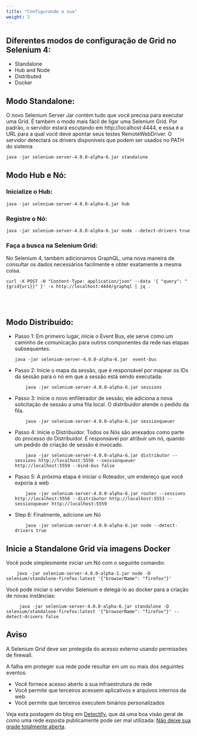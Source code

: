 ```yaml
---
title: "Configurando a sua"
weight: 2
---
```


## Diferentes modos de configuração de Grid no Selenium 4:
* Standalone
* Hub and Node
* Distributed
* Docker

## Modo Standalone:
O novo Selenium Server Jar contém tudo que você precisa para executar uma Grid. É também o modo mais fácil de ligar uma Selenium Grid. Por padrão, o servidor estará escutando em http://localhost:4444, e essa é a URL para a qual você deve apontar seus testes RemoteWebDriver. O servidor detectará os drivers disponíveis que podem ser usados no PATH do sistema

```shell
java -jar selenium-server-4.0.0-alpha-6.jar standalone
```

## Modo Hub e Nó:

### Inicialize o Hub:
```shell
java -jar selenium-server-4.0.0-alpha-6.jar hub
```

### Registre o Nó:

```shell
java -jar selenium-server-4.0.0-alpha-6.jar node --detect-drivers true
```

### Faça a busca na Selenium Grid:

No Selenium 4, também adicionamos GraphQL, uma nova maneira de consultar os dados necessários facilmente e obter exatamente a mesma coisa.

```shell
curl -X POST -H "Content-Type: application/json" --data '{ "query": "{grid{uri}}" }' -s http://localhost:4444/graphql | jq .
```
<br><br>

## Modo Distribuído:

* Passo 1: Em primeiro lugar, inicie o Event Bus, ele serve como um caminho de comunicação para outros componentes da rede nas etapas subsequentes.

    ```shell
    java -jar selenium-server-4.0.0-alpha-6.jar  event-bus
    ```

* Passo 2: Inicie o mapa da sessão, que é responsável por mapear os IDs da sessão para o nó em que a sessão está sendo executada:

    ```shell
        java -jar selenium-server-4.0.0-alpha-6.jar sessions
    ```

* Passo 3: Inicie o novo enfileirador de sessão, ele adiciona a nova solicitação de sessão a uma fila local. O distribuidor atende o pedido da fila.

    ```shell
        java -jar selenium-server-4.0.0-alpha-6.jar sessionqueuer
    ```

* Passo 4: Inicie o Distribuidor. Todos os Nós são anexados como parte do processo do Distribuidor. É responsável por atribuir um nó, quando um pedido de criação de sessão é invocado.

    ```shell
        java -jar selenium-server-4.0.0-alpha-6.jar distributor --sessions http://localhost:5556 --sessionqueuer http://localhost:5559 --bind-bus false
    ```

* Passo 5: A próxima etapa é iniciar o Roteador, um endereço que você exporia à web

    ```shell
        java -jar selenium-server-4.0.0-alpha-6.jar router --sessions http://localhost:5556 --distributor http://localhost:5553 --sessionqueuer http://localhost:5559
    ```

* Step 6: Finalmente, adicione um Nó

    ```shell
        java -jar selenium-server-4.0.0-alpha-6.jar node --detect-drivers true
    ```

## Inicie a Standalone Grid via imagens Docker

  Você pode simplesmente iniciar um Nó com o seguinte comando:

```shell
    java -jar selenium-server-4.0.0-alpha-1.jar node -D selenium/standalone-firefox:latest '{"browserName": "firefox"}'
```

  Você pode iniciar o servidor Selenium e delegá-lo ao docker para a criação de novas instâncias:

```shell
     java -jar selenium-server-4.0.0-alpha-6.jar standalone -D selenium/standalone-firefox:latest '{"browserName": "firefox"}' --detect-drivers false
```

## Aviso

A Selenium Grid deve ser protegida do acesso externo usando
permissões de firewall.

A falha em proteger sua rede pode resultar em um ou mais dos seguintes eventos:

* Você fornece acesso aberto à sua infraestrutura de rede
* Você permite que terceiros acessem aplicativos e arquivos internos da web
* Você permite que terceiros executem binários personalizados

Veja esta postagem do blog em [Detectify](//labs.detectify.com), que dá uma boa
visão geral de como uma rede exposta publicamente pode ser mal utilizada:
[Não deixe sua grade totalmente aberta](//labs.detectify.com/2017/10/06/guest-blog-dont-leave-your-grid-wide-open/).

